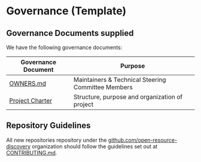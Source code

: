 # Governance (Template)

## Governance Documents supplied

We have the following governance documents:

| Governance Document  | Purpose  |
|---|---|
| [OWNERS.md](./OWNERS.md)  | Maintainers & Technical Steering Committee Members  |
| [Project Charter](../CHARTER.md)  |  Structure, purpose and organization of project |

## Repository Guidelines

All new repositories repository under the [github.com/open-resource-discovery](https://github.com/open-resource-discovery) organization should follow the guidelines set out at [CONTRIBUTING.md](./CONTRIBUTING.md).
